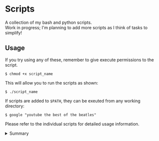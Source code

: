 # Scripts

A collection of my bash and python scripts.  
Work in progress; I'm planning to add more scripts as I think of tasks to simplify!

## Usage

If you try using any of these, remember to give execute permissions to the script.

    $ chmod +x script_name

This will allow you to run the scripts as shown:

    $ ./script_name

If scripts are added to `$PATH`, they can be exeuted from any working directory:

    $ google "youtube the best of the beatles"

Please refer to the individual scripts for detailed usage information.

<details>
<summary>Summary</summary>

| Script               | Description                                                                        |
| -------------------- | ---------------------------------------------------------------------------------- |
| ./hackerrank/        | Solutions to selected Linux Shell questions from HackerRank.                       |
| ./check-sudo-group   | List all the sudoers (with root privileges) on the system.                         |
| ./crc                | Cyclic Redundancy Check problem solver.                                            |
| ./encrypt-pdf        | Encrypt a given PDF file with a password.                                          |
| ./github             | Open GitHub for repository in current working directory.                           |
| ./google             | Google search in the command line.                                                 |
| ./hamming            | 11-bit Hamming Code problem solver.                                                |
| ./install-conda      | Installs conda on macOS or Linux.                                                  |
| ./java-format        | Use the google java formatter to format java code in-place                         |
| ./lx                 | Format LaTeX file, convert to PDF and trash auxiliary files.                       |
| ./merge-json         | Merge all JSON files in the specified directory.                                   |
| ./merge-pdf          | Merge mutliple PDF files into a single file.                                       |
| ./mkfile             | Create a new file in a new directory at the same time.                             |
| ./path               | Pretty print the `$PATH` variable.                                                 |
| ./remove-extensions  | Remove file extensions from all files in the specified directory.                  |
| ./remove-pages       | Remove specified pages from a given PDF file.                                      |
| ./rename-files       | Rename files to replace spaces with underscores, and change to lower case.         |
| ./run-py-java        | Run all python/java files in a specified directory.                                |
| ./setup-coc-nvim     | Install coc.nvim extensions                                                        |
| ./sort-json          | Sort a JSON file (lexicographically) in-place (including any nested objects).      |
| ./system-setup-linux | Install system dependencies (+ vim plugins' dependencies) on a fresh Linux system. |
| ./system-setup-mac   | Setup macOS.                                                                       |
| ./update-submodule   | Update changes in a given submodule.                                               |
| ./youtube            | Download a YouTube video (mp4) or audio file (mp3).                                |

</details>
